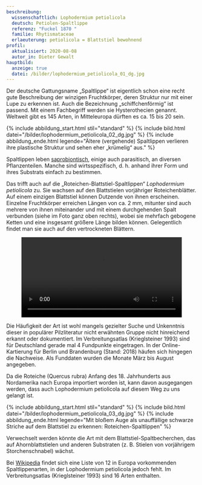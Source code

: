 ```yaml
---
beschreibung:
  wissenschaftlich: Lophodermium petiolicola
  deutsch: Petiolen-Spaltlippe
  referenz: "Fuckel 1870 "
  familie: Rhytismataceae
  erlaeuterung: petiolicola = Blattstiel bewohnend
profil:
  aktualisiert: 2020-08-08
  autor_in: Dieter Gewalt
hauptbild:
  anzeige: true
  datei: /bilder/lophodermium_petiolicola_01_dg.jpg
---
```

Der deutsche Gattungsname „Spaltlippe“ ist eigentlich schon eine recht gute Beschreibung der winzigen Fruchtkörper, deren Struktur nur mit einer Lupe zu erkennen ist. Auch die Bezeichnung „schiffchenförmig“ ist passend. Mit einem Fachbegriff werden sie Hysterothecien genannt. Weltweit gibt es 145 Arten, in Mitteleuropa dürften es ca. 15 bis 20 sein.

{% include abbildung_start.html stil="standard" %}
{% include bild.html datei="/bilder/lophodermium_petiolicola_02_dg.jpg" %}
{% include abbildung_ende.html legende="Ältere (vergehende) Spaltlippen verlieren ihre plastische Struktur und sehen eher „krümelig“ aus." %}

Spaltlippen leben [saprobiontisch](saprobiontisch "Glossar"), einige auch parasitisch, an diversen Pflanzenteilen. Manche sind wirtsspezifisch, d. h. anhand ihrer Form und ihres Substrats einfach zu bestimmen.

Das trifft auch auf die „Roteichen-Blattstiel-Spaltlippen“ *Lophodermium petiolicola* zu. Sie wachsen auf den Blattstielen vorjähriger Roteichenblätter. Auf einem einzigen Blattstiel können Dutzende von ihnen erscheinen. Einzelne Fruchtkörper erreichen Längen von ca. 2 mm, mitunter sind auch mehrere von ihnen miteinander und mit einem durchgehenden Spalt verbunden (siehe im Foto ganz oben rechts), wobei sie mehrfach gebogene Ketten und eine insgesamt größere Länge bilden können. Gelegentlich findet man sie auch auf den vertrockneten Blättern.

<figure class="figure">
<video controls width="100%">
  <source src="/bilder/lophodermium_petiolicola_04_14-sec.mp4" type="video/mp4">
  Your browser does not support the video tag.
</video>
</figure>

Die Häufigkeit der Art ist wohl mangels gezielter Suche und Unkenntnis dieser in populärer Pilzliteratur nicht erwähnten Gruppe nicht hinreichend erkannt oder dokumentiert. Im Verbreitungsatlas (Krieglsteiner 1993) sind für Deutschland gerade mal 4 Fundpunkte eingetragen. In der Online-Kartierung für Berlin und Brandenburg (Stand: 2018) häufen sich hingegen die Nachweise. Als Funddaten wurden die Monate März bis August angegeben.

Da die Roteiche (Quercus rubra) Anfang des 18. Jahrhunderts aus Nordamerika nach Europa importiert worden ist, kann davon ausgegangen werden, dass auch Lophodermium petiolicola auf diesem Weg zu uns gelangt ist.

{% include abbildung_start.html stil="standard" %}
{% include bild.html datei="/bilder/lophodermium_petiolicola_03_dg.jpg" %}
{% include abbildung_ende.html legende="Mit bloßem Auge als unauffällige schwarze Striche auf dem Blattstiel zu erkennen: Roteichen-Spaltlippen" %}

Verwechselt werden könnte die Art mit dem Blattstiel-Spaltbecherchen, das auf Ahornblattstielen und anderen Substraten (z. B. Stielen von vorjährigem Storchenschnabel) wächst.

Bei [Wikipedia](https://de.wikipedia.org/wiki/Spaltlippen) findet sich eine Liste von 12 in Europa vorkommenden Spaltlippenarten, in der Lophodermium petiolicola jedoch fehlt. Im Verbreitungsatlas (Krieglsteiner 1993) sind 16 Arten enthalten.

